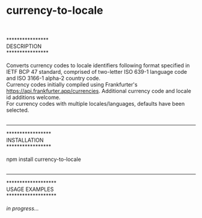 # currency-to-locale<br><br>
****************<br>
DESCRIPTION<br>
****************<br><br>
Converts currency codes to locale identifiers following format specified in IETF BCP 47 standard, comprised of two-letter ISO 639-1 language code and ISO 3166-1 alpha-2 country code.<br>
Currency codes initially compiled using Frankfurter's https://api.frankfurter.app/currencies. Additional currency code and locale id additions welcome.<br>
For currency codes with multiple locales/languages, defaults have been selected.<br><br>
<hr>
*****************<br>
INSTALLATION<br>
*****************<br><br>
npm install currency-to-locale<br><br>
<hr>
*******************<br>
USAGE EXAMPLES<br>
*******************<br><br>
<i>in progress...</i><br>

